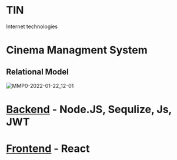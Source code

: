 # TIN
Internet technologies
# Cinema Managment System 
## Relational Model
![MMP0-2022-01-22_12-01](https://github.com/JakubPodlesnyGitHub/TIN/assets/81695419/38a743f2-660e-4aa0-89ec-e27dfca11f57)
# [Backend](MP2) - Node.JS, Sequlize, Js, JWT
# [Frontend](MP3) - React
